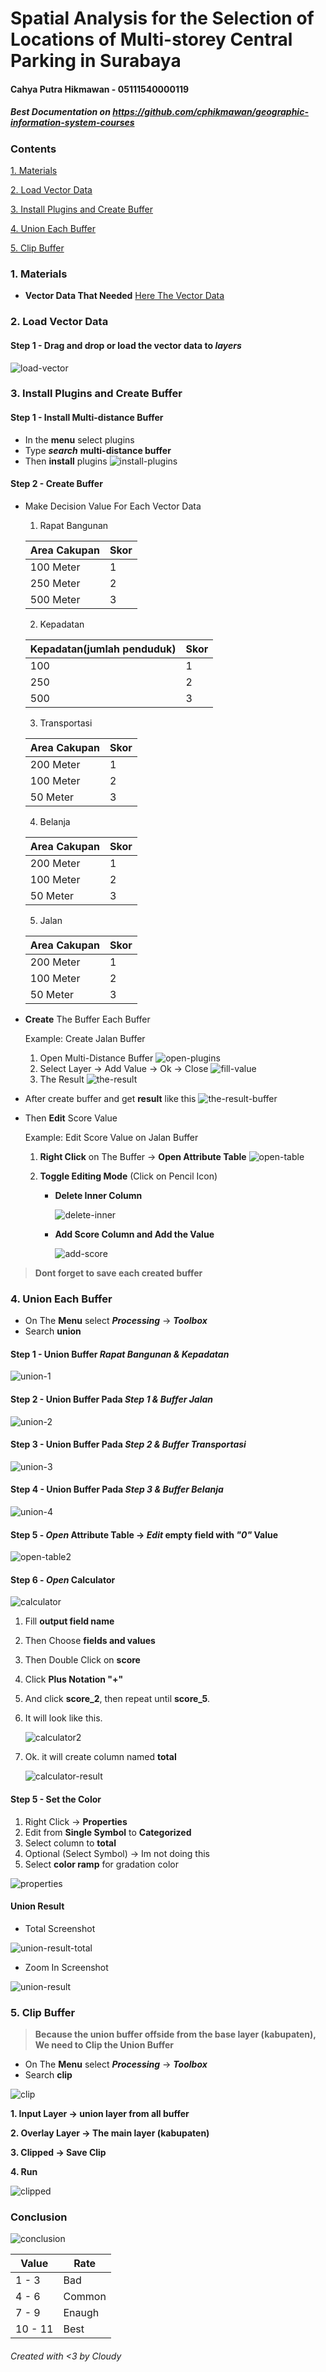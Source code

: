# Spatial Analysis for the Selection of Locations of Multi-storey Central Parking in Surabaya

#### Cahya Putra Hikmawan - 05111540000119

##### Best Documentation on https://github.com/cphikmawan/geographic-information-system-courses

### Contents
[1. Materials](#1-materials)

[2. Load Vector Data](#2-load-vector-data)

[3. Install Plugins and Create Buffer](#3-install-plugins-and-create-buffer)

[4. Union Each Buffer](#4-union-each-buffer)

[5. Clip Buffer](#5-clip-buffer)

### 1. Materials
- **Vector Data That Needed**
[Here The Vector Data](assets/materials/)

### 2. Load Vector Data
#### Step 1 - Drag and drop or load the vector data to **_layers_**
![load-vector](assets/img/load-vector.png)

### 3. Install Plugins and Create Buffer
#### Step 1 - Install **Multi-distance Buffer**
- In the **menu** select plugins
- Type **_search_** **multi-distance buffer**
- Then **install** plugins
![install-plugins](assets/img/install-plugins.png)

#### Step 2 - Create Buffer
- Make Decision Value For Each Vector Data
    1. Rapat Bangunan

    | Area Cakupan | Skor |
    | --- | --- |
    | 100 Meter | 1 |
    | 250 Meter | 2 |
    | 500 Meter | 3 |

    2. Kepadatan

    | Kepadatan(jumlah penduduk) | Skor |
    | --- | --- |
    | 100 | 1 |
    | 250 | 2 |
    | 500 | 3 |

    3. Transportasi

    | Area Cakupan | Skor |
    | --- | --- |
    | 200 Meter | 1 |
    | 100 Meter | 2 |
    | 50 Meter | 3 |

    4. Belanja

    | Area Cakupan | Skor |
    | --- | --- |
    | 200 Meter | 1 |
    | 100 Meter | 2 |
    | 50 Meter | 3 |

    5. Jalan

    | Area Cakupan | Skor |
    | --- | --- |
    | 200 Meter | 1 |
    | 100 Meter | 2 |
    | 50 Meter | 3 |

- **Create** The Buffer Each Buffer

    Example: Create Jalan Buffer
    1. Open Multi-Distance Buffer
        ![open-plugins](assets/img/open-plugins.png)
    2. Select Layer -> Add Value -> Ok -> Close
        ![fill-value](assets/img/fill-value.png)
    3. The Result
        ![the-result](assets/img/jalan-buffer.png)

- After create buffer and get **result** like this
    ![the-result-buffer](assets/img/the-result-buffer.png)

- Then **Edit** Score Value

    Example: Edit Score Value on Jalan Buffer
    1. **Right Click** on The Buffer -> **Open Attribute Table**
        ![open-table](assets/img/open-table.png)
    2. **Toggle Editing Mode** (Click on Pencil Icon)

        - **Delete Inner Column**

            ![delete-inner](assets/img/delete-inner.png)

        - **Add Score Column and Add the Value**

            ![add-score](assets/img/add-score.png)


>**Dont forget to save each created buffer**

### 4. Union Each Buffer

- On The **Menu** select **_Processing_** -> **_Toolbox_**
- Search **union**

#### Step 1 - Union Buffer *Rapat Bangunan & Kepadatan*
![union-1](assets/img/union1.png)

#### Step 2 - Union Buffer Pada *Step 1 & Buffer Jalan*
![union-2](assets/img/union2.png)

#### Step 3 - Union Buffer Pada *Step 2 & Buffer Transportasi*
![union-3](assets/img/union3.png)

#### Step 4 - Union Buffer Pada *Step 3 & Buffer Belanja*
![union-4](assets/img/union4.png)

#### Step 5 - *Open* Attribute Table -> *Edit* empty field with *"0"* Value
![open-table2](assets/img/open-table2.png)

#### Step 6 - *Open* Calculator
![calculator](assets/img/calculator.png)

1. Fill **output field name**
2. Then Choose **fields and values**
3. Then Double Click on **score**
4. Click **Plus Notation "+"**
5. And click **score_2**, then repeat until **score_5**.

6. It will look like this.

    ![calculator2](assets/img/calculator2.png)

7. Ok. it will create column named **total**

    ![calculator-result](assets/img/calculator-result.png)


#### Step 5 - Set the Color

1. Right Click -> **Properties**
2. Edit from **Single Symbol** to **Categorized**
3. Select column to **total**
4. Optional (Select Symbol) -> Im not doing this
5. Select **color ramp** for gradation color

![properties](assets/img/properties.png)

#### Union Result
- Total Screenshot

![union-result-total](assets/img/union-result-total.png)

- Zoom In Screenshot

![union-result](assets/img/result-union.png)

### 5. Clip Buffer

> **Because the union buffer offside from the base layer (kabupaten),**
> **We need to Clip the Union Buffer**
- On The **Menu** select **_Processing_** -> **_Toolbox_**
- Search **clip**

![clip](assets/img/clip.png)

**1. Input Layer -> union layer from all buffer**

**2. Overlay Layer -> The main layer (kabupaten)**

**3. Clipped -> Save Clip**

**4. Run**

![clipped](assets/img/clipped.png)

### Conclusion

![conclusion](assets/img/conclusion.png)

| Value | Rate |
| --- | --- |
| 1 - 3 | Bad |
| 4 - 6 | Common |
| 7 - 9 | Enaugh |
| 10 - 11 | Best |

###### Created with <3 by Cloudy